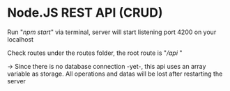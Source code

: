 <h1>Node.JS REST API (CRUD) </h1>
<p>Run "<i>npm start</i>" via terminal, server will start listening port 4200 on your localhost </p>
<p>Check routes under the routes folder, the root route is "<i>/api</i> "</p>
<p>-> Since there is no database connection -yet-, this api uses an array variable as storage. All operations and datas will be lost after restarting the server</p>
